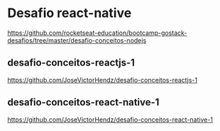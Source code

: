 # Desafio react-native
https://github.com/rocketseat-education/bootcamp-gostack-desafios/tree/master/desafio-conceitos-nodejs

## desafio-conceitos-reactjs-1
https://github.com/JoseVictorHendz/desafio-conceitos-reactjs-1

## desafio-conceitos-react-native-1
https://github.com/JoseVictorHendz/desafio-conceitos-react-native-1
